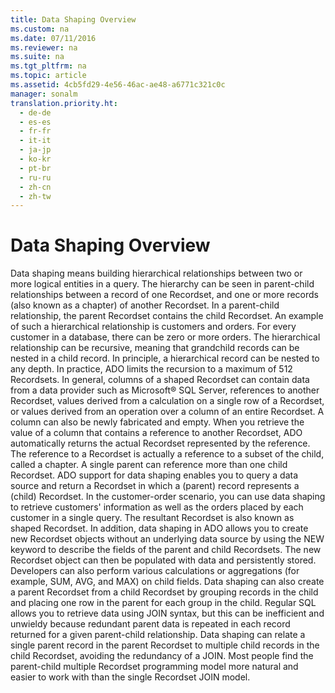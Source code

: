 ```yaml
---
title: Data Shaping Overview
ms.custom: na
ms.date: 07/11/2016
ms.reviewer: na
ms.suite: na
ms.tgt_pltfrm: na
ms.topic: article
ms.assetid: 4cb5fd29-4e56-46ac-ae48-a6771c321c0c
manager: sonalm
translation.priority.ht: 
  - de-de
  - es-es
  - fr-fr
  - it-it
  - ja-jp
  - ko-kr
  - pt-br
  - ru-ru
  - zh-cn
  - zh-tw
---
```

# Data Shaping Overview
<?xml version="1.0" encoding="utf-8"?>
<developerReferenceWithoutSyntaxDocument xmlns="http://ddue.schemas.microsoft.com/authoring/2003/5" xmlns:xlink="http://www.w3.org/1999/xlink" xmlns:xsi="http://www.w3.org/2001/XMLSchema-instance" xsi:schemaLocation="http://ddue.schemas.microsoft.com/authoring/2003/5 http://dduestorage.blob.core.windows.net/ddueschema/developer.xsd">
  <introduction>
    <para>       <legacyItalic>Data shaping</legacyItalic> means building hierarchical relationships between two or more logical entities in a query. The hierarchy can be seen in parent-child relationships between a record of one <legacyLink xlink:href="ede1415f-c3df-4cc5-a05b-2576b2b84b60">Recordset</legacyLink>, and one or more records (also known as a chapter) of another <legacyBold>Recordset</legacyBold>. In a parent-child relationship, the parent <legacyBold>Recordset</legacyBold> contains the child <legacyBold>Recordset</legacyBold>. An example of such a hierarchical relationship is customers and orders. For every customer in a database, there can be zero or more orders. The hierarchical relationship can be recursive, meaning that grandchild records can be nested in a child record. In principle, a hierarchical record can be nested to any depth. In practice, ADO limits the recursion to a maximum of 512 <legacyBold>Recordset</legacyBold>s.</para>
    <para>In general, columns of a shaped <legacyBold>Recordset</legacyBold> can contain data from a data provider such as Microsoft® SQL Server, references to another <legacyBold>Recordset</legacyBold>, values derived from a calculation on a single row of a <legacyBold>Recordset</legacyBold>, or values derived from an operation over a column of an entire <legacyBold>Recordset</legacyBold>. A column can also be newly fabricated and empty.</para>
    <para>When you retrieve the value of a column that contains a reference to another <legacyBold>Recordset</legacyBold>, ADO automatically returns the actual <legacyBold>Recordset</legacyBold> represented by the reference. The reference to a <legacyBold>Recordset</legacyBold> is actually a reference to a subset of the child, called a <legacyItalic>chapter</legacyItalic>. A single parent can reference more than one child <legacyBold>Recordset</legacyBold>.</para>
    <para>ADO support for data shaping enables you to query a data source and return a <legacyBold>Recordset</legacyBold> in which a (parent) record represents a (child) <legacyBold>Recordset</legacyBold>. In the customer-order scenario, you can use data shaping to retrieve customers' information as well as the orders placed by each customer in a single query. The resultant <legacyBold>Recordset</legacyBold> is also known as shaped <legacyBold>Recordset</legacyBold>.</para>
    <para>In addition, data shaping in ADO allows you to create new <legacyBold>Recordset</legacyBold> objects without an underlying data source by using the <legacyBold>NEW</legacyBold> keyword to describe the fields of the parent and child <legacyBold>Recordsets</legacyBold>. The new <legacyBold>Recordset</legacyBold> object can then be populated with data and persistently stored. Developers can also perform various calculations or aggregations (for example, <legacyBold>SUM</legacyBold>, <legacyBold>AVG</legacyBold>, and <legacyBold>MAX</legacyBold>) on child fields. Data shaping can also create a parent <legacyBold>Recordset</legacyBold> from a child <legacyBold>Recordset</legacyBold> by grouping records in the child and placing one row in the parent for each group in the child.</para>
    <para>Regular SQL allows you to retrieve data using <legacyBold>JOIN</legacyBold> syntax, but this can be inefficient and unwieldy because redundant parent data is repeated in each record returned for a given parent-child relationship. Data shaping can relate a single parent record in the parent <legacyBold>Recordset</legacyBold> to multiple child records in the child <legacyBold>Recordset</legacyBold>, avoiding the redundancy of a <legacyBold>JOIN</legacyBold>. Most people find the parent-child multiple <legacyBold>Recordset</legacyBold> programming model more natural and easier to work with than the single <legacyBold>Recordset</legacyBold> <legacyBold>JOIN</legacyBold> model.</para>
  </introduction>
  <relatedTopics />
</developerReferenceWithoutSyntaxDocument>